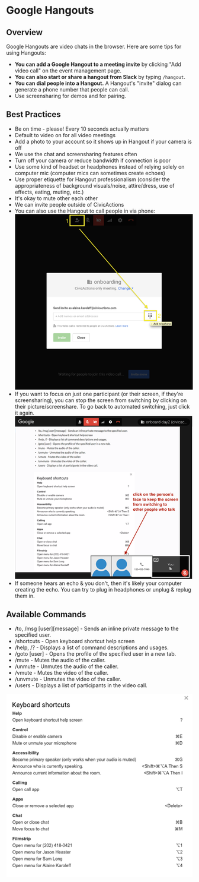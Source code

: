 # Google Hangouts

## Overview
Google Hangouts are video chats in the browser. Here are some tips for using Hangouts:

* **You can add a Google Hangout to a meeting invite** by clicking "Add video call" on the event management page.
* **You can also start or share a hangout from Slack** by typing `/hangout`.
* **You can dial people into a Hangout.** A Hangout's "invite" dialog can generate a phone number that people can call.
* Use screensharing for demos and for pairing.

## Best Practices

* Be on time - please! Every 10 seconds actually matters
* Default to video on for all video meetings
* Add a photo to your account so it shows up in Hangout if your camera is off
* We use the chat and screensharing features often
* Turn off your camera or reduce bandwidth if connection is poor
* Use some kind of headset or headphones instead of relying solely on computer mic (computer mics can sometimes create echoes)
* Use proper etiquette for Hangout professionalism (consider the appropriateness of background visuals/noise, attire/dress, use of effects, eating, muting, etc.)
* It's okay to mute other each other
* We can invite people outside of CivicActions
* You can also use the Hangout to call people in via phone: ![call people in via phone](../../images/hangouts-phone.png "Call from hangouts")
* If you want to focus on just one participant (or their screen, if they're screensharing), you can stop the screen from switching by clicking on their picture/screenshare. To go back to automated switching, just click it again. ![stop screen switching](../../images/stop_screen_switching_in_hangouts.png "Stop screen switching in hangouts")
* If someone hears an echo & you don't, then it's likely your computer creating the echo. You can try to plug in headphones or unplug & replug them in.

## Available Commands

* /to, /msg \[user]\[message] - Sends an inline private message to the specified user.
* /shortcuts - Open keyboard shortcut help screen
* /help, /? - Displays a list of command descriptions and usages.
* /goto \[user] - Opens the profile of the specified user in a new tab.
* /mute - Mutes the audio of the caller.
* /unmute - Unmutes the audio of the caller.
* /vmute - Mutes the video of the caller.
* /unvmute - Unmutes the video of the caller.
* /users - Displays a list of participants in the video call.

![Hangouts shortcuts](../../images/hangout-shortcuts.png "Hangouts shortcuts")
